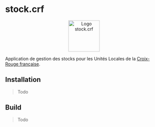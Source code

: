# stock.crf

<p align="center">
    <img src="https://github.com/Nathan-LG/stock.crf/blob/main/public/stockcrf.svg?raw=true" alt="Logo stock.crf" style="height:100px;" />
</p>

Application de gestion des stocks pour les Unités Locales de la [Croix-Rouge française](https://croix-rouge.fr).

## Installation

> Todo

## Build

> Todo
